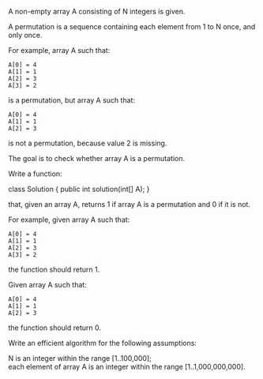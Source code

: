 A non-empty array A consisting of N integers is given.  
  
A permutation is a sequence containing each element from 1 to N once, and only once.  
  
For example, array A such that:  
  
    A[0] = 4  
    A[1] = 1  
    A[2] = 3  
    A[3] = 2  
is a permutation, but array A such that:  
  
    A[0] = 4  
    A[1] = 1  
    A[2] = 3  
is not a permutation, because value 2 is missing.  
  
The goal is to check whether array A is a permutation.  
  
Write a function:  
  
class Solution { public int solution(int[] A); }  
  
that, given an array A, returns 1 if array A is a permutation and 0 if it is not.  
  
For example, given array A such that:  
  
    A[0] = 4  
    A[1] = 1  
    A[2] = 3  
    A[3] = 2  
the function should return 1.  
  
Given array A such that:  
  
    A[0] = 4  
    A[1] = 1  
    A[2] = 3  
the function should return 0.  
  
Write an efficient algorithm for the following assumptions:  
  
N is an integer within the range [1..100,000];  
each element of array A is an integer within the range [1..1,000,000,000].
